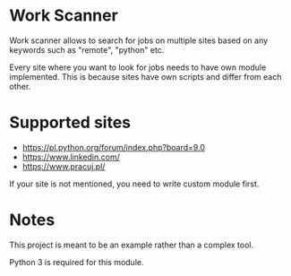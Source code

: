 # Work Scanner
Work scanner allows to search for jobs on multiple sites based on any keywords such as "remote", "python" etc.

Every site where you want to look for jobs needs to have own module implemented. This is because sites have own scripts and differ from each other.

# Supported sites
- https://pl.python.org/forum/index.php?board=9.0
- https://www.linkedin.com/
- https://www.pracuj.pl/

If your site is not mentioned, you need to write custom module first.

# Notes
This project is meant to be an example rather than a complex tool. 

Python 3 is required for this module.
